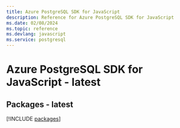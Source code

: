 ```yaml
---
title: Azure PostgreSQL SDK for JavaScript
description: Reference for Azure PostgreSQL SDK for JavaScript
ms.date: 02/08/2024
ms.topic: reference
ms.devlang: javascript
ms.service: postgresql
---
```

# Azure PostgreSQL SDK for JavaScript - latest
## Packages - latest
[!INCLUDE [packages](postgresql-index.md)]